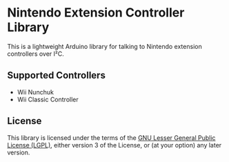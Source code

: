 # Nintendo Extension Controller Library

This is a lightweight Arduino library for talking to Nintendo extension controllers over I²C.

## Supported Controllers
* Wii Nunchuk
* Wii Classic Controller

## License
This library is licensed under the terms of the [GNU Lesser General Public License (LGPL)](https://www.gnu.org/licenses/lgpl.html), either version 3 of the License, or (at your option) any later version.
